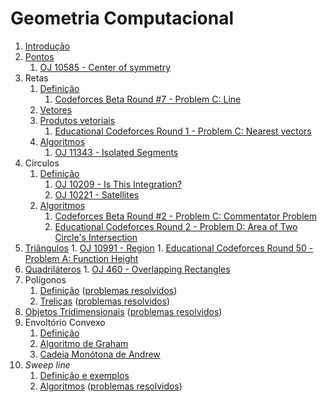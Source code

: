 Geometria Computacional
=======================

1. [Introdução](slides/intro/intro.pdf)
1. [Pontos](slides/pontos/pontos.pdf) 
    1. [OJ 10585 - Center of symmetry](problems/OJ_10585/OJ_10585.pdf)
1. Retas
    1. [Definição](slides/retas_definicao/retas_definicao.pdf) 
        1. [Codeforces Beta Round #7 - Problem C: Line](problems/CF_7C/CF_7C.pdf)
    1. [Vetores](slides/vetores_definicao/vetores_definicao.pdf)
    1. [Produtos vetoriais](slides/vetores_produtos/vetores_produtos.pdf)
        1. [Educational Codeforces Round 1 - Problem C: Nearest vectors](problems/CF_598C/CF_598C.pdf)
    1. [Algoritmos](slides/retas_algoritmos/retas_algoritmos.pdf)
        1. [OJ 11343 - Isolated Segments](problems/OJ_11343/OJ_11343.pdf)
1. Círculos
    1. [Definição](slides/circulos_definicao/circulos_definicao.pdf)
        1. [OJ 10209 - Is This Integration?](problems/OJ_10209/OJ_10209.pdf)
        1. [OJ 10221 - Satellites](problems/OJ_10221/OJ_10221.pdf)
    1. [Algoritmos](slides/circulos_algoritmos/circulos_algoritmos.pdf)
        1. [Codeforces Beta Round #2 - Problem C: Commentator Problem](problems/CF_2C/CF_2C.pdf)
        1. [Educational Codeforces Round 2 - Problem D: Area of Two Circle's Intersection](problems/CF_600D/CF_600D.pdf)
1. [Triângulos](slides/triangulos/triangulos.pdf)
        1. [OJ 10991 - Region](problems/OJ_10991/OJ_10991.pdf)
        1. [Educational Codeforces Round 50 - Problem A: Function Height](problems/CF_1036A/CF_1036A.pdf)
1. [Quadriláteros](slides/quadrilateros/quadrilateros.pdf)
        1. [OJ 460 - Overlapping Rectangles](problems/OJ_460/OJ_460.pdf)
1. Polígonos
    1. [Definição](slides/poligonos_definicao/poligonos_definicao.pdf) ([problemas resolvidos](problems/PL-1/PL-1.pdf))
    1. [Treliças](slides/poligonos_trelicas/poligonos_trelicas.pdf) ([problemas resolvidos](problems/PL-2/PL-2.pdf))
1. [Objetos Tridimensionais](slides/3d/3d.pdf) ([problemas resolvidos](problems/3D-1/3D-1.pdf))
1. Envoltório Convexo
    1. [Definição](slides/envoltorio_convexo/envoltorio_convexo.pdf)
    1. [Algoritmo de Graham](slides/graham/graham.pdf)
    1. [Cadeia Monótona de Andrew](slides/andrew/andrew.pdf)
1. _Sweep line_
    1. [Definição e exemplos](slides/sweep_line_definicao/sweep_line_definicao.pdf)
    1. [Algoritmos](slides/sweep_line_algoritmos/sweep_line_algoritmos.pdf) ([problemas resolvidos](problems/SL-2/SL-2.pdf))

<!-- Assuntos pendentes:
Pontos:
    1. exemplo de definição de ponto tridimensional com tuplas/decomposição estruturada

1. Convex hull dinâmico
2. Interseção entre dois conjuntos de segmentos
3. Operações binárias em polígonos: união, subtração e interseção
-->

